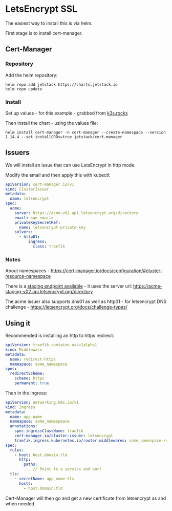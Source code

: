 # LetsEncrypt SSL

The easiest way to install this is via helm.

First stage is to install cert-manager.

## Cert-Manager

### Repository

Add the helm repository:

```shell
helm repo add jetstack https://charts.jetstack.io
helm repo update
```

### Install

Set up values - for this example - grabbed from [k3s.rocks](https://raw.githubusercontent.com/askblaker/k3s.rocks/main/manifests/prometheus-values.yaml)

Then install the chart - using the values file:

```shell
helm install cert-manager -n cert-manager --create-namespace --version 1.14.4 --set installCRDs=true jetstack/cert-manager
```

## Issuers

We will install an issue that can use LetsEncrypt in http mode.

Modify the email and then apply this with kubectl:

```yaml
apiVersion: cert-manager.io/v1
kind: ClusterIssuer
metadata:
  name: letsencrypt
spec:
  acme:
    server: https://acme-v02.api.letsencrypt.org/directory
    email: <an email>
    privateKeySecretRef:
      name: letsencrypt-private-key
    solvers:
      - http01:
          ingress:
            class: traefik
```

### Notes

About namespaces - https://cert-manager.io/docs/configuration/#cluster-resource-namespace

There is a [staging endpoint available](https://letsencrypt.org/docs/staging-environment/) - it uses the server url: https://acme-staging-v02.api.letsencrypt.org/directory

The acme issuer also supports dns01 as well as http01 - for letsencrypt DNS challenge - https://letsencrypt.org/docs/challenge-types/

## Using it

Recommended is installing an http to https redirect:

```yaml
apiVersion: traefik.containo.us/v1alpha1
kind: Middleware
metadata:
  name: redirect-https
  namespace: some_namespace
spec:
  redirectScheme:
    scheme: https
    permanent: true
```

Then in the ingress:

```yaml
apiVersion: networking.k8s.io/v1
kind: Ingress
metadata:
  name: app_name
  namespace: some_namespeace
  annotations:
    spec.ingressClassName: traefik
    cert-manager.io/cluster-issuer: letsencrypt
    traefik.ingress.kubernetes.io/router.middlewares: some_namespace-redirect-https@kubernetescrd
spec:
  rules:
    - host: host.domain.tld
      http:
        paths:
        ... // Point to a service and port
  tls:
    - secretName: app_name-tls
      hosts:
        - host.domain.tld
```

Cert-Manager will then go and get a new certificate from letsencrypt as and when needed.
